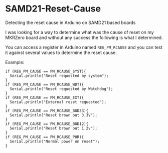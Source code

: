 # SAMD21-Reset-Cause
Detecting the reset cause in Arduino on SAMD21 based boards

I was looking for a way to determine what was the cause of reset on my MKRZero board and without any success the following is what I determined.

You can access a register in Arduino named `REG_PM_RCAUSE` and you can test it against several values to determine the reset cause.

Example:
```
if (REG_PM_CAUSE == PM_RCAUSE_SYST){
  Serial.println("Reset requested by system");
}
if (REG_PM_CAUSE == PM_RCAUSE_WDT){
  Serial.println("Reset requested by Watchdog");
}
if (REG_PM_CAUSE == PM_RCAUSE_EXT){
  Serial.println("External reset requested");
}
if (REG_PM_CAUSE == PM_RCAUSE_BOD33){
  Serial.println("Reset brown out 3.3V");
}
if (REG_PM_CAUSE == PM_RCAUSE_BOD12){
  Serial.println("Reset brown out 1.2v");
}
if (REG_PM_CAUSE == PM_RCAUSE_POR){
  Serial.println("Normal power on reset");
}
```
